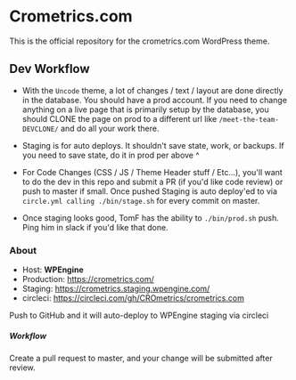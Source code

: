 # Crometrics.com

This is the official repository for the crometrics.com WordPress theme.

## Dev Workflow

* With the `Uncode` theme, a lot of changes / text / layout are done directly in the database. You should have a prod account. If you need to change anything on a live page that is primarily setup by the database, you should CLONE the page on prod to a different url like `/meet-the-team-DEVCLONE/` and do all your work there.

* Staging is for auto deploys. It shouldn't save state, work, or backups. If you need to save state, do it in prod per above ^

* For Code Changes (CSS / JS / Theme Header stuff / Etc...), you'll want to do the dev in this repo and submit a PR (if you'd like code review) or push to master if small. Once pushed Staging is auto deploy'ed to via `circle.yml calling ./bin/stage.sh` for every commit on master.

* Once staging looks good, TomF has the ability to `./bin/prod.sh` push. Ping him in slack if you'd like that done.

### About

* Host: **WPEngine**
* Production: https://crometrics.com/
* Staging: https://crometrics.staging.wpengine.com/
* circleci: https://circleci.com/gh/CROmetrics/crometrics.com

Push to GitHub and it will auto-deploy to WPEngine staging via circleci

##### Workflow
Create a pull request to master, and your change will be submitted after review.

